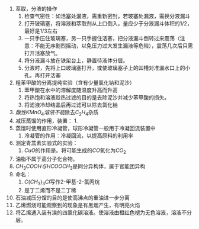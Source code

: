 1. 萃取，分液的操作
	1. 检查气密性：如活塞处漏液，需重新密封，若玻塞处漏液，需换分液漏斗
	2. 打开玻璃塞，将溶液和萃取剂从上口倒入，量应少于分液漏斗体积的$1/2$，最好是$1/3$左右
	3. 一只手压住玻璃塞，另一只手握住活塞，把分液漏斗倒转过来震荡（注意：不能无序剧烈摇动，以免压力过大发生漏液等危险），震荡几次后只需打开活塞放气。
	4. 将分液漏斗放在铁架台上，静置待液体分层。
	5. 分液时，先将上口玻璃塞打开，或使玻璃塞子上的凹槽对准漏水口上的小孔，再打开活塞
2. 粗苯甲酸的分离提纯实验（含有少量氯化钠和泥沙）
	1. 苯甲酸在水中的溶解度随温度升高而升高
	2. 将热饱和溶液趁热过滤的目的是去除泥沙并减少苯甲酸的损失。
	3. 将滤液冷却结晶后再过滤可以除去氯化钠
3. $酸性KMnO_4溶液不能$除去$C_2H_4$杂质
4. 减压蒸馏的作用，装置：
	1. 
5. 蒸馏时使用直形冷凝管，球形冷凝管一般用于冷凝回流装置中
	1. 冷凝管的作用：冷凝回流，以提高原料的利用率
6. 测定青蒿素实验式的实验：
	1. $CuO$的作用是。将可能生成的$CO$氧化为$CO_2$
7. 油脂不属于高分子化合物。
8. $CH_3COOH与HCOOCH_3$是同分异构体，属于官能团异构
9. 命名：
	1. $C(CH_3)_3Cl$写作2-甲基-2-氯丙烷
	2. 是丁二烯而不是二丁稀
10. 石油减压分馏的目的是使高沸点的重油进一步分离
11. 乙烯燃烧可能观察到的现象是有黑烟产生，有明亮火焰
12. 将乙烯通入装有溴的四氯化碳溶液。使溶液由橙红色褪为无色溶液，溶液不分层。
